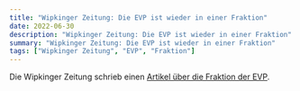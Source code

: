 ```yaml
---
title: "Wipkinger Zeitung: Die EVP ist wieder in einer Fraktion"
date: 2022-06-30
description: "Wipkinger Zeitung: Die EVP ist wieder in einer Fraktion"
summary: "Wipkinger Zeitung: Die EVP ist wieder in einer Fraktion"
tags: ["Wipkinger Zeitung", "EVP", "Fraktion"]
---
```


Die Wipkinger Zeitung schrieb einen [Artikel über die Fraktion der EVP](wipkinger_zeitung_ch_die_evp_ist_wieder_in_einer_fraktion.pdf).

